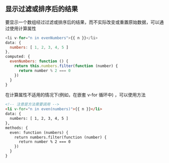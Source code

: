 
## 显示过滤或排序后的结果
要显示一个数组经过过滤或排序后的结果，而不实际改变或重置原始数据，可以通过使用计算属性
```js
<li v-for="n in evenNumbers">{{ n }}</li>
data: {
  numbers: [ 1, 2, 3, 4, 5 ]
},
computed: {
  evenNumbers: function () {
    return this.numbers.filter(function (number) {
      return number % 2 === 0
    })
  }
}
```
在计算属性不适用的情况下(例如，在嵌套 v-for 循环中) ，可以使用方法
```html
<!-- 注意是方法需要调用 -->
<li v-for="n in even(numbers)">{{ n }}</li>
data: {
  numbers: [ 1, 2, 3, 4, 5 ]
},
methods: {
  even: function (numbers) {
    return numbers.filter(function (number) {
      return number % 2 === 0
    })
  }
}
```